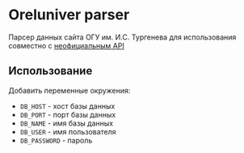 # Oreluniver parser

Парсер данных сайта ОГУ им. И.С. Тургенева для использования совместно с [неофициальным API](https://github.com/siper/oreluniver-api)

## Использование

Добавить переменные окружения:
* ```DB_HOST``` - хост базы данных
* ```DB_PORT``` - порт базы данных
* ```DB_NAME``` - имя базы данных
* ```DB_USER``` - имя пользователя
* ```DB_PASSWORD``` - пароль
